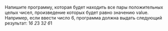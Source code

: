 Напишите программу, которая будет находить все пары положительных целых чисел, произведение которых будет равно значению value. Например, если ввести число 6, программа должна выдать следующий результат:
1*6
2*3
3*2
6*1
